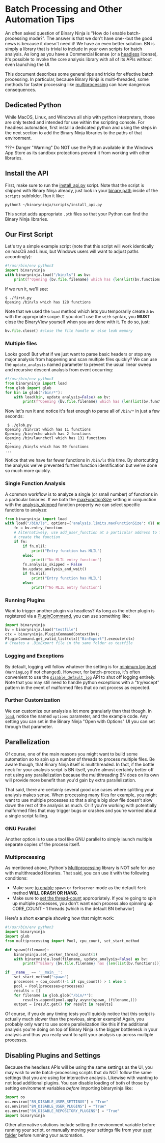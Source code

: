 # Batch Processing and Other Automation Tips

An often asked question of Binary Ninja is "How do I enable batch-processing mode?". The answer is that we don't have one--but the good news is because it doesn't need it! We have an even better solution. BN is simply a library that is trivial to include in your own scripts for batch analysis. As long as you have a Commercial license (or a [headless](https://binary.ninja/purchase/#container:~:text=This%20works%20especially%20well%20with%20our,that%20are%20designed%20for%20headless%2Donly%20installs.) license), it's possible to invoke the core analysis library with all of its APIs without even launching the UI.

This document describes some general tips and tricks for effective batch processing. In particular, because Binary Ninja is multi-threaded, some methods for faster processing like [multiprocessing](https://docs.python.org/3/library/multiprocessing.html) can have dangerous consequences.

## Dedicated Python

While MacOS, Linux, and Windows all ship with python interpreters, those are only tested and intended for use within the scripting console. For headless automation, first install a dedicated python and using the steps in the next section to add the Binary Ninja libraries to the paths of that environment.

???+ Danger "Warning"
    Do NOT use the Python available in the Windows App Store as its sandbox protections prevent it from working with other libraries.

## Install the API

First, make sure to run the [install_api.py](https://github.com/Vector35/binaryninja-api/tree/dev/scripts) script. Note that the script is shipped with Binary Ninja already, just look in your [binary path](../guide/index.md#binary-path) inside of the `scripts` subfolder. Run it like:

```
python3 ~/binaryninja/scripts/install_api.py
```

This script adds appropriate `.pth` files so that your Python can find the Binary Ninja libraries.

## Our First Script

Let's try a simple example script (note that this script will work identically on macOS and Linux, but Windows users will want to adjust paths accordingly):

```python
#!/usr/bin/env python3
import binaryninja
with binaryninja.load("/bin/ls") as bv:
	print(f"Opening {bv.file.filename} which has {len(list(bv.functions))} functions")
```

If we run it, we'll see:

```
$ ./first.py
Opening /bin/ls which has 128 functions
```

Note that we used the `load` method which lets you temporarily create a `bv` with the appropriate scope. If you don't use the `with` syntax, you **MUST** close the BinaryView yourself when you are done with it. To do so, just:

```python
bv.file.close() #close the file handle or else leak memory
```

### Multiple files

Looks good! But what if we just want to parse basic headers or stop any major analysis from happening and scan multiple files quickly? We can use the `update_analysis` named parameter to prevent the usual linear sweep and recursive descent analysis from event occurring:

```python
#!/usr/bin/env python3
from binaryninja import load
from glob import glob
for bin in glob("/bin/*"):
	with load(bin, update_analysis=False) as bv:
		print(f"Opening {bv.file.filename} which has {len(list(bv.functions))} functions")
```

Now let's run it and notice it's fast enough to parse all of `/bin/*` in just a few seconds:

```
 $ ./glob.py
Opening /bin/cat which has 11 functions
Opening /bin/echo which has 2 functions
Opening /bin/launchctl which has 131 functions
...
Opening /bin/ls which has 50 functions
...
```

Notice that we have far fewer functions in `/bin/ls` this time. By shortcutting the analysis we've prevented further function identification but we've done so much more quickly.

### Single Function Analysis

A common workflow is to analyze a single (or small number) of functions in a particular binaries. If we both the [maxFunctionSize](https://docs.binary.ninja/getting-started.html#analysis.limits.maxFunctionSize) setting in conjunction with the [analysis_skipped](https://api.binary.ninja/binaryninja.function-module.html#binaryninja.function.Function.analysis_skipped) function property we can select specific functions to analyze:

```python
from binaryninja import load
with load("/bin/ls", options={'analysis.limits.maxFunctionSize': 0}) as bv:
    fn = bv.entry_function
    # Alternatively, use add_user_function at a particular address to first
    # create the function
    if fn:
        if fn.mlil:
            print("Entry function has MLIL")
        else:
            print(f"No MLIL entry function")
        fn.analysis_skipped = False
        bv.update_analysis_and_wait()
        if fn.mlil:
            print("Entry function has MLIL")
        else:
            print(f"No MLIL entry function")
```

### Running Plugins

Want to trigger another plugin via headless? As long as the other plugin is registered via a [PluginCommand](https://api.binary.ninja/binaryninja.plugin-module.html#binaryninja.plugin.PluginCommand), you can use something like:

```py
import binaryninja
bv = binaryninja.load("testfile")
ctx = binaryninja.PluginCommandContext(bv);
PluginCommand.get_valid_list(ctx)["BinExport"].execute(ctx)
# Creates a .BinExport file in the same folder as testfile
```

### Logging and Exceptions

By default, logging will follow whatever the setting is for [minimum log level](../guide/settings.md#python.log.minLevel) (`WarningLog` if not changed). However, for batch-process, it's often convenient to use the [`disable_default_log`](https://api.binary.ninja/index.html#binaryninja.disable_default_log) API to shut off logging entirely. Note that you may still need to handle python exceptions with a "try/except" pattern in the event of malformed files that do not process as expected.

### Further Customization

We can customize our analysis a lot more granularly than that though. In [`load`](https://api.binary.ninja/binaryninja.binaryview-module.html#binaryninja.load), notice the named `options` parameter, and the example code. Any setting you can set in the Binary Ninja "Open with Options" UI you can set through that parameter.

## Parallelization

Of course, one of the main reasons you might want to build some automation so to spin up a number of threads to process multiple files. Be aware though, that Binary Ninja itself is multithreaded. In fact, if the bottle neck for your analysis script is BN itself, you're almost certainly better off not using any parallelization because the multithreading BN does on its own will provide more benefit than you'd gain by extra parallelization.

That said, there are certainly several good use cases where splitting your analysis makes sense. When processing many files for example, you might want to use multiple processes so that a single big slow file doesn't slow down the rest of the analysis as much. Or if you're working with potentially malformed files that may trigger bugs or crashes and you're worried about a single script failing.

### GNU Parallel

Another option is to use a tool like GNU parallel to simply launch multiple separate copies of the process itself.

### Multiprocessing

As mentioned above, Python's [Multiprocessing](https://docs.python.org/3/library/multiprocessing.html) library is NOT safe for use with multithreaded libraries. That said, you can use it with the following conditions:

- Make sure [to enable](https://docs.python.org/3/library/multiprocessing.html#contexts-and-start-methods) `spawn` or `forkserver` mode as the default `fork` method **WILL CRASH OR HANG**.
- Make sure to [set the thread-count](https://api.binary.ninja/binaryninja.mainthread-module.html#binaryninja.mainthread.set_worker_thread_count) appropriately. If you're going to spin up multiple processes, you don't want each process also spinning up CORE_COUNT - 1 threads (which is the default BN behavior)

Here's a short example showing how that might work:

```python
#!/usr/bin/env python3
import binaryninja
import glob
from multiprocessing import Pool, cpu_count, set_start_method

def spawn(filename):
    binaryninja.set_worker_thread_count(1)
    with binaryninja.load(filename, update_analysis=False) as bv:
        print(f"Binary {bv.file.filename} has {len(list(bv.functions))} functions.")

if __name__ == '__main__':
    set_start_method("spawn")
    processes = cpu_count()-1 if cpu_count() > 1 else 1
    pool = Pool(processes=processes)
    results = []
    for filename in glob.glob("/bin/*"):
        results.append(pool.apply_async(spawn, (filename,)))
    output = [result.get() for result in results]
```

Of course, if you do any timing tests you'll quickly notice that this script is actually much slower than the previous, simpler example!  Again, you probably only want to use some parallelization like this if the additional analysis you're doing on top of Binary Ninja is the bigger bottleneck in your analysis and thus you really want to split your analysis up across multiple processes.

## Disabling Plugins and Settings

Because the headless APIs will be using the same settings as the UI, you may wish to write batch-processing scripts that do NOT follow the same settings that you are using for interactive analysis. Likewise with wanting to not load additional plugins. You can disable loading of both of those by setting environment variables _before_ importing binaryninja like:

```python
import os
os.environ["BN_DISABLE_USER_SETTINGS"] = "True"
os.environ["BN_DISABLE_USER_PLUGINS"] = "True"
os.environ["BN_DISABLE_REPOSITORY_PLUGINS"] = "True"
import binaryninja
```

Other alternative solutions include setting the environment variable before running your script, or manually moving your settings file from your [user folder](../guide/index.md#user-folder) before running your automation.

